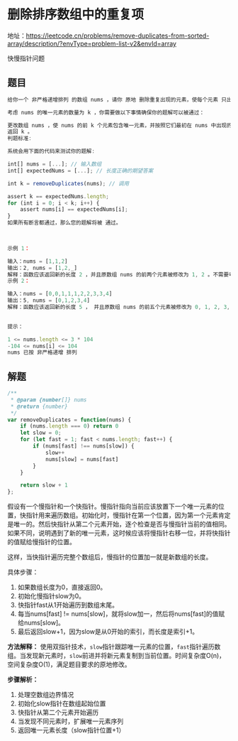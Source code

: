 # 删除排序数组中的重复项

地址：https://leetcode.cn/problems/remove-duplicates-from-sorted-array/description/?envType=problem-list-v2&envId=array

快慢指针问题

## 题目

```js
给你一个 非严格递增排列 的数组 nums ，请你 原地 删除重复出现的元素，使每个元素 只出现一次 ，返回删除后数组的新长度。元素的 相对顺序 应该保持 一致 。然后返回 nums 中唯一元素的个数。

考虑 nums 的唯一元素的数量为 k ，你需要做以下事情确保你的题解可以被通过：

更改数组 nums ，使 nums 的前 k 个元素包含唯一元素，并按照它们最初在 nums 中出现的顺序排列。nums 的其余元素与 nums 的大小不重要。
返回 k 。
判题标准:

系统会用下面的代码来测试你的题解:

int[] nums = [...]; // 输入数组
int[] expectedNums = [...]; // 长度正确的期望答案

int k = removeDuplicates(nums); // 调用

assert k == expectedNums.length;
for (int i = 0; i < k; i++) {
    assert nums[i] == expectedNums[i];
}
如果所有断言都通过，那么您的题解将被 通过。

 

示例 1：

输入：nums = [1,1,2]
输出：2, nums = [1,2,_]
解释：函数应该返回新的长度 2 ，并且原数组 nums 的前两个元素被修改为 1, 2 。不需要考虑数组中超出新长度后面的元素。
示例 2：

输入：nums = [0,0,1,1,1,2,2,3,3,4]
输出：5, nums = [0,1,2,3,4]
解释：函数应该返回新的长度 5 ， 并且原数组 nums 的前五个元素被修改为 0, 1, 2, 3, 4 。不需要考虑数组中超出新长度后面的元素。
 

提示：

1 <= nums.length <= 3 * 104
-104 <= nums[i] <= 104
nums 已按 非严格递增 排列
```

## 解题

```js
/**
 * @param {number[]} nums
 * @return {number}
 */
var removeDuplicates = function(nums) {
    if (nums.length === 0) return 0
    let slow = 0;
    for (let fast = 1; fast < nums.length; fast++) {
        if (nums[fast] !== nums[slow]) {
            slow++
            nums[slow] = nums[fast]
        }
    }

    return slow + 1
};
```



假设有一个慢指针和一个快指针。慢指针指向当前应该放置下一个唯一元素的位置，快指针用来遍历数组。初始化时，慢指针在第一个位置，因为第一个元素肯定是唯一的。然后快指针从第二个元素开始，逐个检查是否与慢指针当前的值相同。如果不同，说明遇到了新的唯一元素，这时候应该将慢指针右移一位，并将快指针的值赋给慢指针的位置。

这样，当快指针遍历完整个数组后，慢指针的位置加一就是新数组的长度。


具体步骤：

1. 如果数组长度为0，直接返回0。
2. 初始化慢指针slow为0。
3. 快指针fast从1开始遍历到数组末尾。
4. 每当nums[fast] != nums[slow]，就将slow加一，然后将nums[fast]的值赋给nums[slow]。
5. 最后返回slow+1，因为slow是从0开始的索引，而长度是索引+1。


**方法解释：** 使用双指针技术，`slow`指针跟踪唯一元素的位置，`fast`指针遍历数组。当发现新元素时，`slow`前进并将新元素复制到当前位置。时间复杂度O(n)，空间复杂度O(1)，满足题目要求的原地修改。


**步骤解析：**

1. 处理空数组边界情况
2. 初始化slow指针在数组起始位置
3. 快指针从第二个元素开始遍历
4. 当发现不同元素时，扩展唯一元素序列
5. 返回唯一元素长度（slow指针位置+1）
